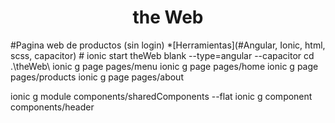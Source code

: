 <h1 align="center"> the Web </h1>
#Pagina web de productos (sin login)
*[Herramientas](#Angular, Ionic, html, scss, capacitor)
#
ionic start theWeb blank --type=angular --capacitor
cd .\theWeb\
ionic g page pages/menu  
ionic g page pages/home
ionic g page pages/products
ionic g page pages/about   


 ionic g module components/sharedComponents --flat
  ionic g component components/header



